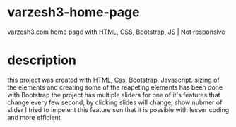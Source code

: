 # varzesh3-home-page
varzesh3.com home page with HTML, CSS, Bootstrap, JS | Not responsive

# description 

this project was created with HTML, Css, Bootstrap, Javascript. sizing of the elements and creating some of the reapeting elements has been done with Bootstrap
the project has multiple sliders for one of it's features that change every few second, by clicking slides will change, show nubmer of slider
I tried to impelent this feature son that it is possible  with lesser coding and more efficient
